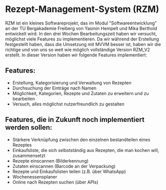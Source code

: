 # Rezept-Management-System (RZM)

RZM ist ein kleines Softwareprojekt, das im Modul "Softwareentwicklung" an der TU Bergakademie Freiberg von Yasmin Hempelt und Mika Berthold entwickelt wird. In den drei Wochen Bearbeitungszeit haben wir versucht, möglichst viele Features zu implementieren. Da wir während der Erstellung festgestellt haben, dass die Umsetzung mit MVVM besser ist, haben wir die richtige und von uns so weit wie möglich vollständige Version RZM_V2 erstellt. In dieser Version haben wir folgende Features implementiert:

## Features:

- Erstellung, Kategorisierung und Verwaltung von Rezepten
- Durchsuchung der Einträge nach Namen
- Möglichkeit, Kategorien, Rezepte und Zutaten zu erweitern und zu bearbeiten
- Versuch, alles möglichst nutzerfreundlich zu gestalten


## Features, die in Zukunft noch implementiert werden sollen:

- Stärkere Verknüpfung zwischen den einzelnen bestandteilen eines Rezeptes 
- Einkaufsliste, die sich selbstständig aus Rezepten, die man kochen will, zusammensetzt
- Rezepte einscannen (Bilderkennung)
- Zutaten einscannen (Barcode an der Verpackung)
- Rezepte und Einkaufslisten teilen (z.B. über WhatsApp)
- Wochenessensplaner
- Online nach Rezepten suchen (über APIs)
